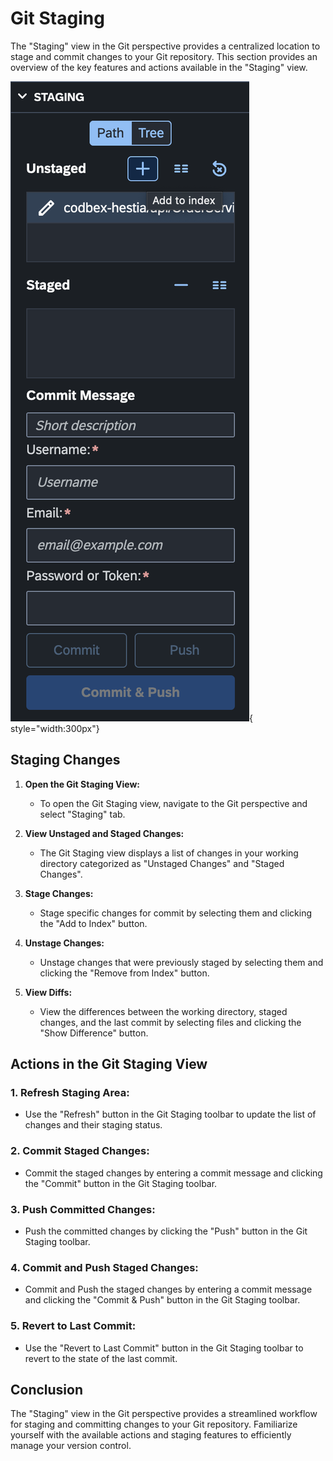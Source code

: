 # Git Staging

The "Staging" view in the Git perspective provides a centralized location to stage and commit changes to your Git repository. This section provides an overview of the key features and actions available in the "Staging" view.

![Staging](../../images/tooling/git/git-staging.png){ style="width:300px"}

## Staging Changes

1. **Open the Git Staging View:**
   - To open the Git Staging view, navigate to the Git perspective and select "Staging" tab.

2. **View Unstaged and Staged Changes:**
   - The Git Staging view displays a list of changes in your working directory categorized as "Unstaged Changes" and "Staged Changes".

3. **Stage Changes:**
   - Stage specific changes for commit by selecting them and clicking the "Add to Index" button.

4. **Unstage Changes:**
   - Unstage changes that were previously staged by selecting them and clicking the "Remove from Index" button.

5. **View Diffs:**
   - View the differences between the working directory, staged changes, and the last commit by selecting files and clicking the "Show Difference" button.

## Actions in the Git Staging View

### 1. **Refresh Staging Area:**
   - Use the "Refresh" button in the Git Staging toolbar to update the list of changes and their staging status.

### 2. **Commit Staged Changes:**
   - Commit the staged changes by entering a commit message and clicking the "Commit" button in the Git Staging toolbar.

### 3. **Push Committed Changes:**
   - Push the committed changes by clicking the "Push" button in the Git Staging toolbar.

### 4. **Commit and Push Staged Changes:**
   - Commit and Push the staged changes by entering a commit message and clicking the "Commit & Push" button in the Git Staging toolbar.

### 5. **Revert to Last Commit:**
   - Use the "Revert to Last Commit" button in the Git Staging toolbar to revert to the state of the last commit.

## Conclusion

The "Staging" view in the Git perspective provides a streamlined workflow for staging and committing changes to your Git repository. Familiarize yourself with the available actions and staging features to efficiently manage your version control.
